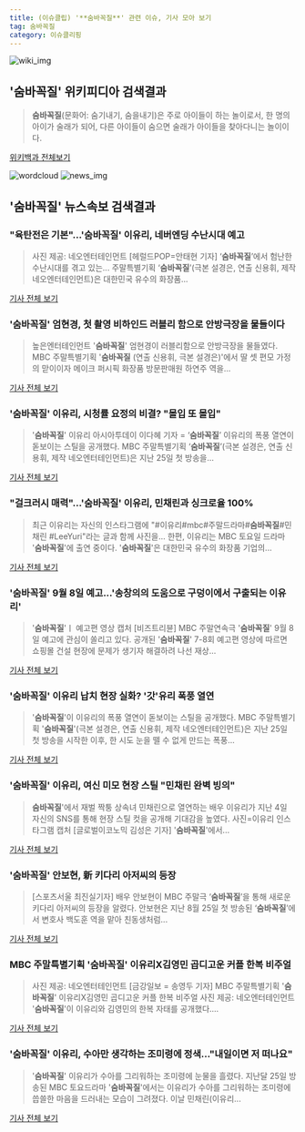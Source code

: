 ```yaml
---
title: (이슈클립) '**숨바꼭질**' 관련 이슈, 기사 모아 보기
tag: 숨바꼭질
category: 이슈클리핑
---
```

![wiki_img](https://user-images.githubusercontent.com/42597476/44503234-41136a80-a6d0-11e8-9071-6fc6418eafe4.png)
## **'**숨바꼭질**'** 위키피디아 검색결과
>**숨바꼭질**(문화어: 숨기내기, 숨을내기)은 주로 아이들이 하는 놀이로서, 한 명의 아이가 술래가 되어, 다른 아이들이 숨으면 술래가 아이들을 찾아다니는 놀이이다.

<a href="https://ko.wikipedia.org/wiki/숨바꼭질" target="_blank">위키백과 전체보기</a>

![wordcloud](https://s3.ap-northeast-2.amazonaws.com/lyrics101-wordcloud/2018-09-08-1536369707.png)
![news_img](https://user-images.githubusercontent.com/42597476/44507050-1206f400-a6e4-11e8-8d98-7ffbfebb353f.png)
## **'**숨바꼭질**'** 뉴스속보 검색결과
### "육탄전은 기본"…'**숨바꼭질**' 이유리, 네버엔딩 수난시대 예고

>사진 제공: 네오엔터테인먼트 [헤럴드POP=안태현 기자] ‘**숨바꼭질**’에서 험난한 수난시대를 겪고 있는... 주말특별기획 ‘**숨바꼭질**’(극본 설경은, 연출 신용휘, 제작 네오엔터테인먼트)은 대한민국 유수의 화장품...

<a href="http://biz.heraldcorp.com/view.php?ud=201809080814195772553_1" target="_blank">기사 전체 보기</a>

### '**숨바꼭질**' 엄현경, 첫 촬영 비하인드 러블리 함으로 안방극장을 물들이다

>높은엔터테인먼트 '**숨바꼭질**' 엄현경이 러블리함으로 안방극장을 물들였다. MBC 주말특별기획 '**숨바꼭질** (연출 신용휘, 극본 설경은)'에서 딸 셋 편모 가정의 맏이이자 메이크 퍼시픽 화장품 방문판매원 하연주 역을...

<a href="http://news.imaeil.com/Entertainments/2018090810073134248" target="_blank">기사 전체 보기</a>

### '**숨바꼭질**' 이유리, 시청률 요정의 비결? "몰입 또 몰입"

>'**숨바꼭질**' 이유리 아시아투데이 이다혜 기자 = ‘**숨바꼭질**’ 이유리의 폭풍 열연이 돋보이는 스틸을 공개했다. MBC 주말특별기획 ‘**숨바꼭질**’(극본 설경은, 연출 신용휘, 제작 네오엔터테인먼트)은 지난 25일 첫 방송을...

<a href="http://www.asiatoday.co.kr/view.php?key=20180906001705545" target="_blank">기사 전체 보기</a>

### "걸크러시 매력"…'**숨바꼭질**' 이유리, 민채린과 싱크로율 100%

>최근 이유리는 자신의 인스타그램에 "#이유리#mbc#주말드라마#**숨바꼭질**#민채린 #LeeYuri"라는 글과 함께 사진을... 한편, 이유리는 MBC 토요일 드라마 '**숨바꼭질**'에 출연 중이다. '**숨바꼭질**'은 대한민국 유수의 화장품 기업의...

<a href="http://www.topstarnews.net/news/articleView.html?idxno=478002" target="_blank">기사 전체 보기</a>

### '**숨바꼭질**' 9월 8일 예고...'송창의의 도움으로 구덩이에서 구출되는 이유리'

>'**숨바꼭질**'ㅣ 예고편 영상 캡처 [비즈트리뷴] MBC 주말연속극 '**숨바꼭질**' 9월 8일 예고에 관심이 쏠리고 있다. 공개된 '**숨바꼭질**' 7-8회 예고편 영상에 따르면 쇼핑몰 건설 현장에 문제가 생기자 해결하려 나선 재상...

<a href="http://www.biztribune.co.kr/news/view.php?no=73120" target="_blank">기사 전체 보기</a>

### '**숨바꼭질**' 이유리 납치 현장 실화? '갓'유리 폭풍 열연

>'**숨바꼭질**'이 이유리의 폭풍 열연이 돋보이는 스틸을 공개했다. MBC 주말특별기획 '**숨바꼭질**'(극본 설경은, 연출 신용휘, 제작 네오엔터테인먼트)은 지난 25일 첫 방송을 시작한 이후, 한 시도 눈을 뗄 수 없게 만드는 폭풍...

<a href="http://sports.chosun.com/news/ntype.htm?id=201809070100049450003712&servicedate=20180906" target="_blank">기사 전체 보기</a>

### '**숨바꼭질**' 이유리, 여신 미모 현장 스틸 "민채린 완벽 빙의"

>**숨바꼭질**'에서 재벌 짝퉁 상속녀 민채린으로 열연하는 배우 이유리가 지난 4일 자신의 SNS를 통해 현장 스틸 컷을 공개해 기대감을 높였다. 사진=이유리 인스타그램 캡처 [글로벌이코노믹 김성은 기자] '**숨바꼭질**'에서...

<a href="http://www.g-enews.com/ko-kr/news/article/news_all/201809051508473724c4c55f9b3d_1/article.html" target="_blank">기사 전체 보기</a>

### '**숨바꼭질**' 안보현, 新 키다리 아저씨의 등장

>[스포츠서울 최진실기자] 배우 안보현이 MBC 주말극 ‘**숨바꼭질**’을 통해 새로운 키다리 아저씨의 등장을 알렸다. 안보현은 지난 8월 25일 첫 방송된 ‘**숨바꼭질**’에서 변호사 백도훈 역을 맡아 친동생처럼...

<a href="http://www.sportsseoul.com/news/read/676942" target="_blank">기사 전체 보기</a>

### MBC 주말특별기획 '**숨바꼭질**' 이유리X김영민 곱디고운 커플 한복 비주얼

>사진 제공: 네오엔터테인먼트 [금강일보 = 송영두 기자] MBC 주말특별기획 '**숨바꼭질**' 이유리X김영민 곱디고운 커플 한복 비주얼 사진 제공: 네오엔터테인먼트 '**숨바꼭질**'이 이유리와 김영민의 한복 자태를 공개했다....

<a href="http://www.ggilbo.com/news/articleView.html?idxno=542322" target="_blank">기사 전체 보기</a>

### '**숨바꼭질**' 이유리, 수아만 생각하는 조미령에 정색…"내일이면 저 떠나요"

>'**숨바꼭질**' 이유리가 수아를 그리워하는 조미령에 눈물을 흘렸다. 지난달 25일 방송된 MBC 토요드라마 '**숨바꼭질**'에서는 이유리가 수아를 그리워하는 조미령에 씁쓸한 마음을 드러내는 모습이 그려졌다. 이날 민채린(이유리...

<a href="http://www.starseoultv.com/news/articleView.html?idxno=506170" target="_blank">기사 전체 보기</a>


